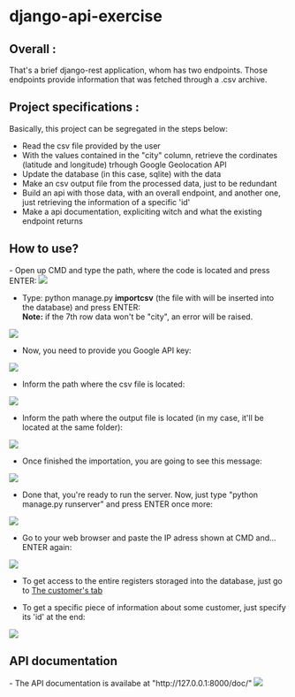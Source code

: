 # django-api-exercise
<h2>Overall :</h2>
That's a brief django-rest application, whom has two endpoints. Those endpoints provide information that was fetched through a .csv archive. 

<h2>Project specifications :</h2>

Basically, this project can be segregated in the steps below:
- Read the csv file provided by the user
- With the values contained in the "city" column, retrieve the cordinates (latitude and longitude) trhough Google Geolocation API
- Update the database (in this case, sqlite) with the data 
- Make an csv output file from the processed data, just to be redundant
- Build an api with those data, with an overall endpoint, and another one, just retrieving the information of a specific 'id'
- Make a api documentation, expliciting witch and what the existing endpoint returns

<h2>How to use?</h2>
- Open up CMD and type the path, where the code is located and press ENTER:
<img src="https://user-images.githubusercontent.com/56563965/123497803-e2039c00-d605-11eb-93bd-964e502c7330.png">

- Type: python manage.py <b>importcsv</b> (the file with will be inserted into the database) and press ENTER:<br>
  <b>Note:</b> if the 7th row data won't be "city", an error will be raised.
 <img src="https://user-images.githubusercontent.com/56563965/123497806-e62fb980-d605-11eb-8aa5-d227e84ef05a.png">
 
 - Now, you need to provide you Google API key:
 <img src="https://user-images.githubusercontent.com/56563965/123498468-71a94a80-d606-11eb-8bfe-e33b998d9896.png">
 
 - Inform the path where the csv file is located:
 <img src="https://user-images.githubusercontent.com/56563965/114295037-f7424300-9a78-11eb-896b-d77e8673662c.png">
 
 - Inform the path where the output file is located (in my case, it'll be located at the same folder):
 <img src="https://user-images.githubusercontent.com/56563965/114295066-44261980-9a79-11eb-80b7-84f13d47ded0.png">
 
 - Once finished the importation, you are going to see this message:
 <img src="https://user-images.githubusercontent.com/56563965/123498625-905c1100-d607-11eb-83d0-24d0a907b0b4.png">
 
 - Done that, you're ready to run the server. Now, just type "python manage.py runserver" and press ENTER once more:
 <img src="https://user-images.githubusercontent.com/56563965/123498649-b386c080-d607-11eb-90af-8dadab8e421c.png">
 
 - Go to your web browser and paste the IP adress shown at CMD and... ENTER again:
 <img src="https://user-images.githubusercontent.com/56563965/114295642-e5629f00-9a7c-11eb-9801-84846eec98ee.png">
 
 - To get access to the entire registers storaged into the database, just go to <a href="http://127.0.0.1:8000/customer/">The customer's tab</a>
 
 - To get a specific piece of information about some customer, just specify its 'id' at the end:
 <img src="https://user-images.githubusercontent.com/56563965/114295829-0d063700-9a7e-11eb-88a3-d370844809d9.png">
 
 <h2>API documentation</h2>
 - The API documentation is availabe at "http://127.0.0.1:8000/doc/"
 <img src="https://user-images.githubusercontent.com/56563965/123498669-ca2d1780-d607-11eb-9d46-b9b0c499df63.png">
 
